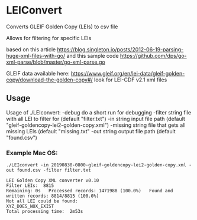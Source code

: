 # LEIConvert

Converts GLEIF Golden Copy (LEIs) to csv file

Allows for filtering for specific LEIs

based on this article https://blog.singleton.io/posts/2012-06-19-parsing-huge-xml-files-with-go/
and this sample code https://github.com/dps/go-xml-parse/blob/master/go-xml-parse.go

GLEIF data available here: https://www.gleif.org/en/lei-data/gleif-golden-copy/download-the-golden-copy#/
look for LEI-CDF v2.1 xml files

## Usage

Usage of ./LEIconvert:
  -debug
    	do a short run for debugging
  -filter string
    	file with all LEI to filter for (default "filter.txt")
  -in string
    	input file path (default "gleif-goldencopy-lei2-golden-copy.xml")
  -missing string
    	file that gets all missing LEIs (default "missing.txt"
  -out string
    	output file path (default "found.csv")



### Example Mac OS:
```
./LEIconvert -in 20190830-0800-gleif-goldencopy-lei2-golden-copy.xml -out found.csv -filter filter.txt

LEI Golden Copy XML converter v0.10
Filter LEIs:  8815
Remaining: 0s   Processed records: 1471988 (100.0%)   Found and written records: 8814/8815 (100.0%)                
Not all LEI could be found:
XYZ_DOES_NOX_EXIST
Total processing time:  2m53s
```
